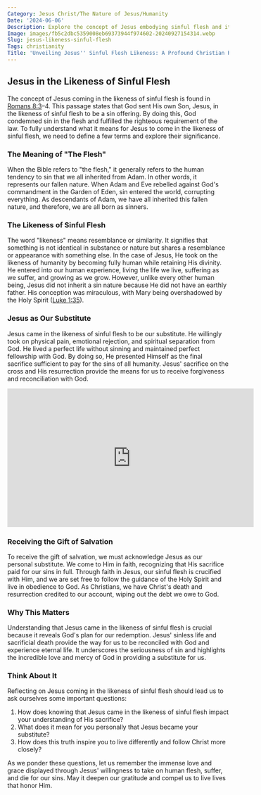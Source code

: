 ```yaml
---
Category: Jesus Christ/The Nature of Jesus/Humanity
Date: '2024-06-06'
Description: Explore the concept of Jesus embodying sinful flesh and its significance in Christian theology. Delve into how this idea shapes beliefs about redemption and the nature of Christ.
Image: images/fb5c2dbc5359008eb69373944f974602-20240927154314.webp
Slug: jesus-likeness-sinful-flesh
Tags: christianity
Title: 'Unveiling Jesus'' Sinful Flesh Likeness: A Profound Christian Revelation'
---
```


## Jesus in the Likeness of Sinful Flesh

The concept of Jesus coming in the likeness of sinful flesh is found in [Romans 8:3](https://www.bibleref.com/Romans/8/Romans-8-3.html)–4. This passage states that God sent His own Son, Jesus, in the likeness of sinful flesh to be a sin offering. By doing this, God condemned sin in the flesh and fulfilled the righteous requirement of the law. To fully understand what it means for Jesus to come in the likeness of sinful flesh, we need to define a few terms and explore their significance.

### The Meaning of "The Flesh"

When the Bible refers to "the flesh," it generally refers to the human tendency to sin that we all inherited from Adam. In other words, it represents our fallen nature. When Adam and Eve rebelled against God's commandment in the Garden of Eden, sin entered the world, corrupting everything. As descendants of Adam, we have all inherited this fallen nature, and therefore, we are all born as sinners.

### The Likeness of Sinful Flesh

The word "likeness" means resemblance or similarity. It signifies that something is not identical in substance or nature but shares a resemblance or appearance with something else. In the case of Jesus, He took on the likeness of humanity by becoming fully human while retaining His divinity. He entered into our human experience, living the life we live, suffering as we suffer, and growing as we grow. However, unlike every other human being, Jesus did not inherit a sin nature because He did not have an earthly father. His conception was miraculous, with Mary being overshadowed by the Holy Spirit ([Luke 1:35](https://www.bibleref.com/Luke/1/Luke-1-35.html)).

### Jesus as Our Substitute

Jesus came in the likeness of sinful flesh to be our substitute. He willingly took on physical pain, emotional rejection, and spiritual separation from God. He lived a perfect life without sinning and maintained perfect fellowship with God. By doing so, He presented Himself as the final sacrifice sufficient to pay for the sins of all humanity. Jesus' sacrifice on the cross and His resurrection provide the means for us to receive forgiveness and reconciliation with God.


<iframe width="560" height="315" src="https://www.youtube.com/embed/wOkB6cxVXTc" frameborder="0" allow="autoplay; encrypted-media" allowfullscreen></iframe>


### Receiving the Gift of Salvation

To receive the gift of salvation, we must acknowledge Jesus as our personal substitute. We come to Him in faith, recognizing that His sacrifice paid for our sins in full. Through faith in Jesus, our sinful flesh is crucified with Him, and we are set free to follow the guidance of the Holy Spirit and live in obedience to God. As Christians, we have Christ's death and resurrection credited to our account, wiping out the debt we owe to God.

### Why This Matters

Understanding that Jesus came in the likeness of sinful flesh is crucial because it reveals God's plan for our redemption. Jesus' sinless life and sacrificial death provide the way for us to be reconciled with God and experience eternal life. It underscores the seriousness of sin and highlights the incredible love and mercy of God in providing a substitute for us.

### Think About It

Reflecting on Jesus coming in the likeness of sinful flesh should lead us to ask ourselves some important questions:

1. How does knowing that Jesus came in the likeness of sinful flesh impact your understanding of His sacrifice?
2. What does it mean for you personally that Jesus became your substitute?
3. How does this truth inspire you to live differently and follow Christ more closely?

As we ponder these questions, let us remember the immense love and grace displayed through Jesus' willingness to take on human flesh, suffer, and die for our sins. May it deepen our gratitude and compel us to live lives that honor Him.